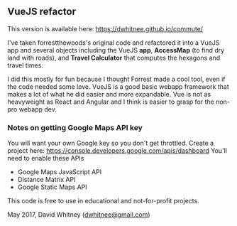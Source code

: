 ## VueJS refactor

This version is available here: https://dwhitnee.github.io/commute/

I've taken forrestthewoods's original code and refactored it into a VueJS app and several objects including the VueJS **app**, **AccessMap** (to find dry land with roads), and **Travel Calculator** that computes the hexagons and travel times.

I did this mostly for fun because I thought Forrest made a cool tool, even if the code needed some love.  VueJS is a good basic webapp framework that makes a lot of what he did easier and more expandable.  Vue is not as heavyweight as React and Angular and I think is easier to grasp for the non-pro webapp dev.

### Notes on getting Google Maps API key

You will want your own Google key so you don't get throttled.
Create a project here: https://console.developers.google.com/apis/dashboard
You'll need to enable these APIs   

* Google Maps JavaScript API  
* Distance Matrix API  
* Google Static Maps API  

This code is free to use in educational and not-for-profit projects.

May 2017, David Whitney (dwhitnee@gmail.com)
